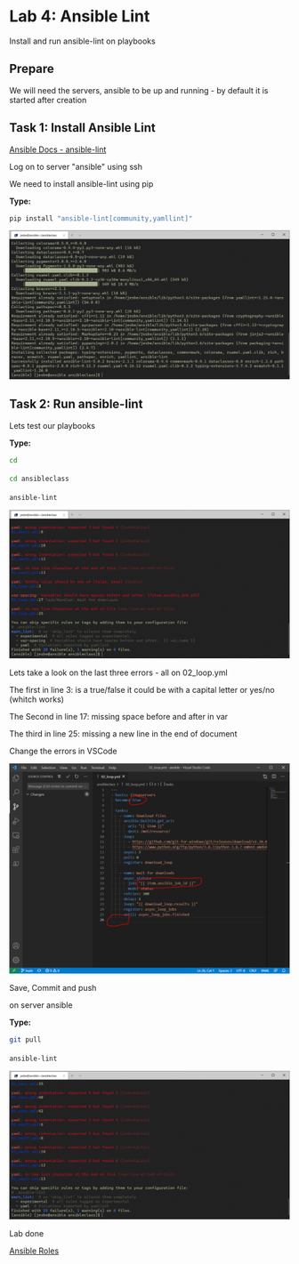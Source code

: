 # Lab 4: Ansible Lint

Install and run ansible-lint on playbooks

## Prepare

We will need the servers, ansible to be up and running - by default it is started after creation

## Task 1: Install Ansible Lint

[Ansible Docs - ansible-lint](https://ansible-lint.readthedocs.io/en/latest/)

Log on to server "ansible" using ssh

We need to install ansible-lint using pip

__Type:__

```bash
pip install "ansible-lint[community,yamllint]"
```

![Alt text](pics/001_install_ansible_lint.png?raw=true "install ansible lint")

## Task 2: Run ansible-lint

Lets test our playbooks

__Type:__

```bash
cd

cd ansibleclass

ansible-lint

```

![Alt text](pics/002_run_ansible_lint.png?raw=true "run ansible lint")

Lets take a look on the last three errors - all on 02_loop.yml

The first in line 3: is a true/false it could be with a capital letter or yes/no (whitch works)

The Second in line 17: missing space before and after in var

The third in line 25: missing a new line in the end of document

Change the errors in VSCode

![Alt text](pics/003_ansible_lint_correct.png?raw=true "ansible lint corrections")

Save, Commit and push

on server ansible

__Type:__

```bash
git pull

ansible-lint

```

![Alt text](pics/004_ansible_lint_second.png?raw=true "ansible lint second runs")


Lab done

[Ansible Roles](../lab05/lab5.md)